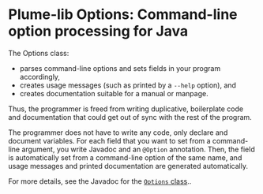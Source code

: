 # Plume-lib Options:  Command-line option processing for Java #

The Options class:

 * parses command-line options and sets fields in your program accordingly,
 * creates usage messages (such as printed by a `--help` option), and
 * creates documentation suitable for a manual or manpage.

Thus, the programmer is freed from writing duplicative, boilerplate code
and documentation that could get out of sync with the rest of the program.

The programmer does not have to write any code, only declare and document
variables. For each field that you want to set from a command-line
argument, you write Javadoc and an `@Option` annotation. Then, the field is
automatically set from a command-line option of the same name, and usage
messages and printed documentation are generated automatically.

For more details, see the Javadoc for the [`Options`
class](https://github.com/plume-lib/options/blob/master/src/main/java/org/plumelib/options/Options.java)..
